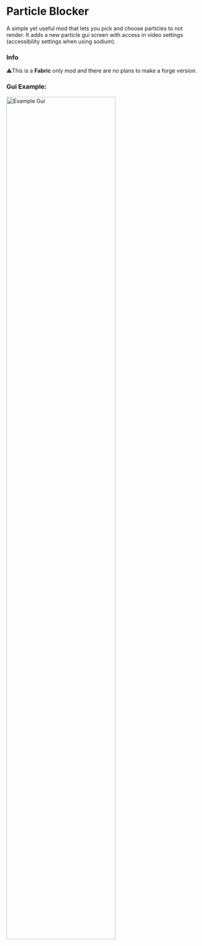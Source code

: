 # Particle Blocker

A simple yet useful mod that lets you pick and choose particles to not render. It adds a new particle gui screen with access in video settings (accessibility settings when using sodium).


### Info
⚠️This is a **Fabric** only mod and there are no plans to make a forge version. 


### Gui Example:

<img src="https://github.com/Declipsonator/Particle-Blocker/blob/main/particle-gui.gif?raw=true/" alt="Example Gui" width="75%"/>

